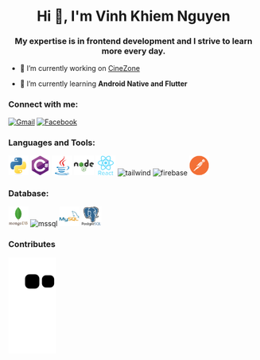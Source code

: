 <h1 align="center">Hi 👋, I'm Vinh Khiem Nguyen</h1>
<h3 align="center">My expertise is in frontend development and I strive to learn more every day.</h3>

- 🔭 I’m currently working on [CineZone](https://github.com/khiemnv0611/CineZone)

- 🌱 I’m currently learning **Android Native and Flutter**

### Connect with me:
[![Gmail](https://img.shields.io/static/v1?message=Gmail&logo=gmail&label=&color=D14836&logoColor=white&labelColor=&style=for-the-badge)](mailto:khiemnv0611@gmail.com)
[![Facebook](https://img.shields.io/static/v1?message=Facebook&logo=facebook&label=&color=1877F2&logoColor=white&labelColor=&style=for-the-badge)](https://www.facebook.com/khiemnv0611)

### Languages and Tools:
<p align="left">
  <span onclick="window.open('https://www.python.org', '_blank')">
    <img src="https://raw.githubusercontent.com/devicons/devicon/master/icons/python/python-original.svg" alt="python" width="40" height="40"/>
  </span>
  <span onclick="window.open('https://www.w3schools.com/cs/', '_blank')">
    <img src="https://raw.githubusercontent.com/devicons/devicon/master/icons/csharp/csharp-original.svg" alt="csharp" width="40" height="40"/>
  </span>
  <span onclick="window.open('https://www.java.com', '_blank')">
    <img src="https://raw.githubusercontent.com/devicons/devicon/master/icons/java/java-original.svg" alt="java" width="40" height="40"/>
  </span>
  <span onclick="window.open('https://nodejs.org', '_blank')">
    <img src="https://raw.githubusercontent.com/devicons/devicon/master/icons/nodejs/nodejs-original-wordmark.svg" alt="nodejs" width="40" height="40"/>
  </span>
  <span onclick="window.open('https://reactjs.org/', '_blank')">
    <img src="https://raw.githubusercontent.com/devicons/devicon/master/icons/react/react-original-wordmark.svg" alt="react" width="40" height="40"/>
  </span>
  <span onclick="window.open('https://tailwindcss.com/', '_blank')">
    <img src="https://www.vectorlogo.zone/logos/tailwindcss/tailwindcss-icon.svg" alt="tailwind" width="40" height="40"/>
  </span>
  <span onclick="window.open('https://firebase.google.com/', '_blank')">
    <img src="https://www.vectorlogo.zone/logos/firebase/firebase-icon.svg" alt="firebase" width="40" height="40"/>
  </span>
  <span onclick="window.open('https://www.postman.com/', '_blank')">
    <img src="https://raw.githubusercontent.com/devicons/devicon/master/icons/postman/postman-original.svg" alt="postman" width="40" height="40"/>
  </span>
</p>

### Database:
<p align="left">
  <span onclick="window.open('https://www.mongodb.com/', '_blank')">
    <img src="https://raw.githubusercontent.com/devicons/devicon/master/icons/mongodb/mongodb-original-wordmark.svg" alt="mongodb" width="40" height="40"/>
  </span>
  <span onclick="window.open('https://www.microsoft.com/en-us/sql-server', '_blank')">
    <img src="https://www.svgrepo.com/show/303229/microsoft-sql-server-logo.svg" alt="mssql" width="40" height="40"/>
  </span>
  <span onclick="window.open('https://www.mysql.com/', '_blank')">
    <img src="https://raw.githubusercontent.com/devicons/devicon/master/icons/mysql/mysql-original-wordmark.svg" alt="mysql" width="40" height="40"/>
  </span>
  <span onclick="window.open('https://www.postgresql.org', '_blank')">
    <img src="https://raw.githubusercontent.com/devicons/devicon/master/icons/postgresql/postgresql-original-wordmark.svg" alt="postgresql" width="40" height="40"/>
  </span>
</p>

### Contributes
![Snake animation](https://github.com/khiemnv0611/khiemnv0611/blob/output/github-contribution-grid-snake.svg)
